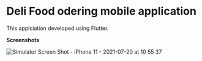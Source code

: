 # Deli Food odering mobile application

This applciation developed using Flutter. 

**Screenshots** 

![Simulator Screen Shot - iPhone 11 - 2021-07-20 at 10 55 37](https://user-images.githubusercontent.com/19163897/126254933-be2920fb-afcd-4337-b91a-675d1d5e751b.png)

